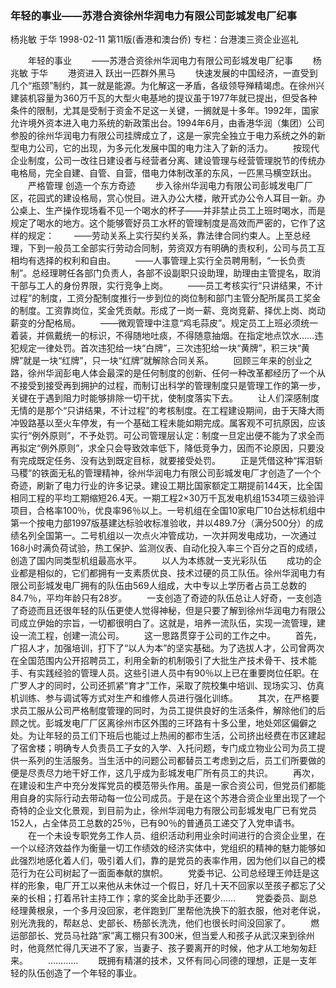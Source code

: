 ### 年轻的事业——苏港合资徐州华润电力有限公司彭城发电厂纪事
杨兆敏  于华
1998-02-11
第11版(香港和澳台侨)
专栏：台港澳三资企业巡礼

　　年轻的事业
　　——苏港合资徐州华润电力有限公司彭城发电厂纪事
　　杨兆敏  于华
　　港资进入  跃出一匹群外黑马
　　快速发展的中国经济，一直受到几个“瓶颈”制约，其一就是能源。为化解这一矛盾，各级领导殚精竭虑。在徐州兴建装机容量为360万千瓦的大型火电基地的提议虽于1977年就已提出，但受各种条件的限制，尤其是受制于资金不足这一关键，一搁就是十多年。1992年，国家允许境外资本进入电力系统的新政策出台。1994年6月，由香港华润（集团）公司参股的徐州华润电力有限公司挂牌成立了，这是一家完全独立于电力系统之外的新型电力公司，它的出现，为多元化发展中国的电力注入了新的活力。
　　按现代企业制度，公司一改往日建设者与经营者分离、建设管理与经营管理脱节的传统办电格局，完全自建、自管、自营，借电力体制改革的东风，一匹黑马横空跃出。
　　严格管理  创造一个东方奇迹
　　步入徐州华润电力有限公司彭城发电厂厂区，花园式的建设格局，赏心悦目。进入办公大楼，敞开式办公令人耳目一新。办公桌上、生产操作现场看不见一个喝水的杯子——并非禁止员工上班时喝水，而是规定了喝水的地方。这个能够管好员工水杯的管理制度是高效而严密的，它作了这样的规定：
　　——劳动关系上实行契约关系，靠法律合同约束人。上至总经理，下到一般员工全部实行劳动合同制，劳资双方有明确的责权利，公司与员工互相均有选择的权利和自由。
　　——人事管理上实行全员聘用制，“一长负责制”。总经理聘任各部门负责人，各部不设副职只设助理，助理由主管提名，取消干部与工人的身份界限，实行竞争上岗。
　　——员工考核实行“只讲结果，不计过程”的制度，工资分配制度推行一步到位的岗位制和部门主管分配所属员工奖金的制度。工资靠岗位，奖金凭贡献。形成了一岗一薪、竞岗竞薪、择优上岗、岗动薪变的分配格局。
　　——微观管理中注意“鸡毛蒜皮”。规定员工上班必须统一着装，并佩戴统一的标识，不得随地吐痰，不得随意抽烟。在指定地点饮水……违犯规定一律处罚。首次违犯给一块“白牌”，三次违犯给一块“黄牌”，积三块“黄牌”就是一块“红牌”，只一块“红牌”就解除合同关系。
　　回顾三年来的创业之路，徐州华润彭电人体会最深的是任何制度的创新、任何一种改革都经历了一个从不接受到接受再到拥护的过程，而制订出科学的管理制度只是管理工作的第一步，关键在于遇到阻力时能够排除一切干扰，使制度落实下去。
　　让人们深感制度无情的是那个“只讲结果，不计过程”的考核制度。在工程建设期间，由于天降大雨冲毁路基以至火车停发，有一个基础工程未能如期完成。属客观不可抗原因，应该实行“例外原则”，不予处罚。可公司管理层认定：制度一旦定出便不能为了求全而再拟定“例外原则”，求全只会导致效率低下，降低竞争力，因而不论原因，只要没有完成既定任务、没有达到既定目标，就要接受处罚。
　　正是凭借这种“挥泪斩马稷”的铁面无私的管理精神，徐州华润电力有限公司彭城发电厂才创造了一个个奇迹，刷新了电力行业的许多记录。建设工期比国家额定工期提前144天，比全国相同工程的平均工期缩短26.4天。一期工程2×30万千瓦发电机组1534项三级验评项目，合格率100％，优良率96％以上。一号机组在全国10家电厂10台达标机组中第一个按电力部1997版基建达标验收标准验收，并以489.7分（满分500分）的成绩名列全国第一。二号机组以一次点火冲管成功，一次并网发电成功，一次通过168小时满负荷试验，热工保护、监测仪表、自动化投入率三个百分之百的成绩，创造了国内同类型机组最高水平。
　　以人为本练就一支光彩队伍
　　成功的企业都是相似的，它们都拥有一支素质优良、技术过硬的员工队伍。徐州华润电力有限公司彭城发电厂拥有的队伍由569人组成，大中专以上学历者占员工总数的84.7％，平均年龄只有28岁。
　　一支创造了奇迹的队伍总让人好奇，一支创造了奇迹而且还很年轻的队伍更使人觉得神秘，但是只要了解到徐州华润电力有限公司成立伊始的宗旨，一切都很明白了。这就是，培养一流队伍，实现一流管理，建设一流工程，创建一流公司。
　　这一思路贯穿于公司的工作之中。
　　首先，广招人才，加强培训，打下了“以人为本”的坚实基础。为了选拔人才，公司曾两次在全国范围内公开招聘员工，利用全新的机制吸引了大批生产技术骨干、技术能手、有实践经验的管理人员。这些引进人员中有90％以上已在重要岗位任职。在广罗人才的同时，公司还抓紧“育才”工作，采取了院校集中培训、现场实习、仿真机训练、参与调试等方式对生产和维修人员进行强化训练。
　　其次，在严格要求员工服从公司严格制度管理的同时，为员工提供良好的生活条件，解除他们的后顾之忧。彭城发电厂厂区离徐州市区外围的三环路有十多公里，地处郊区偏僻之处。为让年轻的员工们下班后也能过上热闹的都市生活，公司挤出经费在市区建起了宿舍楼；明确专人负责员工子女的入学、入托问题，专门成立物业公司为员工提供一系列的生活服务。当生活中的问题公司都替员工考虑到之后，员工们所要做的便是尽责尽力地干好工作，这几乎成为彭城发电厂所有员工的共识。
　　再次，在建设和生产中充分发挥党员的模范带头作用。虽是一家合资公司，但党员们都能用自身的实际行动去带动每一位公司成员。于是在这个苏港合资企业里出现了一个奇特的企业文化景观，到目前为止，徐州华润电力有限公司彭城发电厂已有党员152人，占全体员工总数的25％，已有90％的普通员工递交了入党申请书。
　　在一个未设专职党务工作人员、组织活动利用业余时间进行的合资企业里，在一个以经济效益作为衡量一切工作绩效的经济实体中，党组织的精神的魅力能够如此强烈地感化着人们，吸引着人们，靠的是党员的表率作用，因为他们以自己的模范行为在公司树起了一面面奉献的旗帜。
　　党委书记、公司总经理王帅廷是这样的形象，电厂开工以来他从未休过一个假日，好几十天不回家以至孩子都忘了父亲的长相；打着吊针主持工作；拿的奖金比助手还要少……
　　党委委员、副总经理黄根泉，一个多月没回家，老伴跑到厂里帮他洗换下的脏衣服，他对老伴说，别光洗我的，帮赵总、史部长、杨部长洗洗，他们也很长时间没回家了。
　　燃运部部长、党员马社路“家”离工棚只有300米，但当爱人和孩子从武汉来到徐州时，他竟然忙得几天进不了家，当妻子、孩子要离开的时候，他才从工地匆匆赶来。
　　…………
　　既拥有精湛的技术，又怀有同心同德的理想，正是一支年轻的队伍创造了一个年轻的事业。
